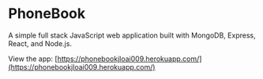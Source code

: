 # PhoneBook

A simple full stack JavaScript web application built with MongoDB, Express, React, and Node.js.

View the app: [https://phonebookjloai009.herokuapp.com/](https://phonebookjloai009.herokuapp.com/)

